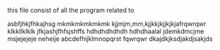 this file consist of all the program related to

asbfjhkjfhkajhsg
mkmkmkmkmkmk
kjjmjm,mm,kjjkkjkjjkjkjafrqwrqwr
klkkllklklk
jfkjashjfhfsjshffs
hdhdhdhdhdh
hdhdhaalal
jdemkdmcjme
msjejejeje
neheije
abcdefhijklmnopqrst
fqwrqwr
dkajdkjksdjakdjsakjds
